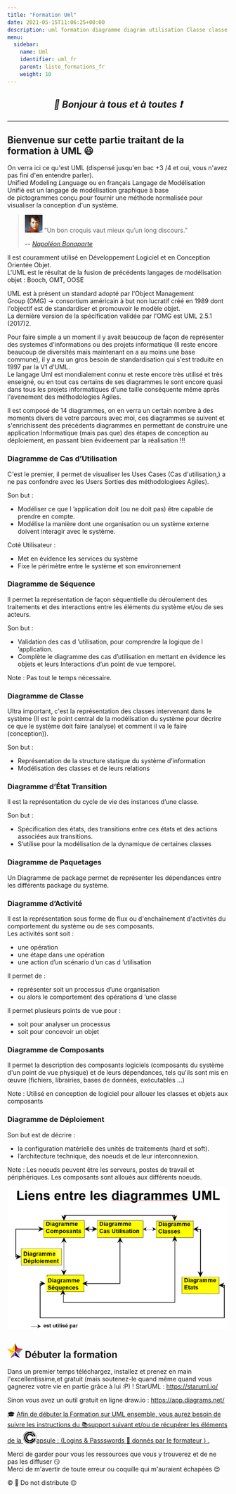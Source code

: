 ```yaml
---
title: "Formation Uml"
date: 2021-05-15T11:06:25+00:00
description: uml formation diagramme diagram utilisation Classe classe sequence séquence
menu:
  sidebar:
    name: Uml
    identifier: uml_fr
    parent: liste_formations_fr
    weight: 10
---
```

*<center>:loudspeaker: Bonjour à tous et à toutes :heavy_exclamation_mark:</center>*
-
---

## Bienvenue sur cette partie traitant de la formation à UML :smiley:
On verra ici ce qu'est UML (dispensé jusqu'en bac +3 /4 et oui, vous n'avez pas fini d'en entendre parler).  
*U*nified *M*odeling *L*anguage ou en français Langage de Modélisation Unifié est un langage de  modélisation graphique à base de pictogrammes conçu pour fournir une méthode normalisée pour visualiser la conception d'un système.

> ![napoleon citation](bonaparte.jpg) “Un bon croquis vaut mieux qu’un long discours.”
>
> -- <cite>[Napoléon Bonaparte](http://evene.lefigaro.fr/citation/bon-croquis-vaut-mieux-long-discours-37319.php)</cite>

Il est couramment utilisé en Développement Logiciel et en Conception Orientée Objet.  
L'UML est le résultat de la fusion de précédents langages de modélisation objet : Booch, OMT, OOSE 

UML est à présent un standard adopté par l'Object Management Group (OMG) -> consortium américain à but non lucratif créé en 1989 dont l'objectif est de standardiser et promouvoir le modèle objet.   
La dernière version de la spécification validée par l'OMG est UML 2.5.1 (2017)2.

Pour faire simple a un moment il y avait beaucoup de façon de représenter des systemes d'informations ou des projets informatique (Il reste encore beaucoup de diversités mais maintenant on a au moins une base commune), il y a eu un gros besoin de standardisation qui s'est traduite en 1997 par la V1 d'UML.  
Le langage Uml est mondialement connu et reste encore très utilisé et très enseigné, ou en tout cas certains de ses diagrammes le sont encore quasi dans tous les projets informatiques d'une taille conséquente même après l'avenement des méthodologies Agiles.  

Il est composé de 14 diagrammes, on en verra un certain nombre à des moments divers de votre parcours avec moi, ces diagrammes se suivent et s'enrichissent des précédents diagrammes en permettant de construire une application Informatique (mais pas que) des étapes de conception au déploiement, en passant bien évideement par la réalisation !!!

### Diagramme de Cas d’Utilisation
C'est le premier, il permet de visualiser les Uses Cases (Cas d'utilisation,) a ne pas confondre avec les Users Sorties des méthodologiees Agiles).  

Son but : 
- Modéliser ce que l ’application doit (ou ne doit pas) être capable de prendre en compte.
- Modélise la manière dont une organisation ou un système externe doivent interagir avec le système.  

Coté Utilisateur : 
- Met en évidence les services du système
- Fixe le périmètre entre le système et son environnement
### Diagramme de Séquence
Il  permet la représentation de façon séquentielle du déroulement des traitements et des interactions entre les éléments du système et/ou de ses acteurs.

Son but : 
- Validation des cas d ’utilisation, pour comprendre la logique de l ’application.
- Complète le diagramme des cas d’utilisation en mettant en évidence les objets et leurs  Interactions d’un point de vue temporel.  

Note : Pas tout le temps nécessaire.

### Diagramme de Classe 
Ultra important, c'est la représentation des classes intervenant dans le système (Il est le point central de la modélisation du système pour décrire ce que le système doit faire (analyse) et comment il va le faire (conception)).  

Son but : 
- Représentation de la structure statique du système d’information 
- Modélisation des classes et de leurs relations 

### Diagramme d’État Transition
Il est la représentation du cycle de vie des instances d’une classe.  

Son but : 
- Spécification des états, des transitions entre ces états et des actions associées aux transitions.
- S’utilise pour la modélisation de la dynamique de certaines classes
   
### Diagramme de Paquetages 
Un Diagramme de package permet de représenter les dépendances entre les différents package du système.  
### Diagramme d’Activité     
Il est la représentation sous forme de flux ou d'enchaînement d'activités du comportement du système ou de ses composants.  
Les activités sont soit : 
- une opération
- une étape dans une opération
- une action d’un scénario d’un cas d ’utilisation  

Il permet de :
- représenter soit un processus d’une organisation
- ou alors le comportement des opérations d ’une classe

Il permet plusieurs points de vue pour :
- soit pour analyser un processus
- soit pour concevoir un objet

### Diagramme de Composants
Il permet la description des composants logiciels (composants du système d'un point de vue physique) et de leurs dépendances, tels qu'ils sont mis en œuvre (fichiers, librairies, bases de données, exécutables …)

Note : Utilisé en conception de logiciel pour allouer les classes et objets aux composants
### Diagramme de Déploiement

Son but est de décrire : 
- la configuration matérielle des unités de traitements (hard et soft).
- l’architecture technique, des noeuds et de leur interconnexion.

Note : Les noeuds peuvent être les serveurs, postes de travail et périphériques. Les composants sont alloués aux différents noeuds.
<div style="text-align:center"><img src="liensdiagramme.png" alt="[image des liens diagrammes uml]" title="liens entre les différents diagrammes UML"/></div>


## ![220px-Staruml_logo.png](220px-Staruml_logo.png) Débuter la formation

Dans un premier temps téléchargez, installez et prenez en main l'excellentissime,et gratuit (mais soutenez-le quand même quand vous gagnerez votre vie en partie grâce à lui :P) ! StarUML : https://staruml.io/  

Sinon vous avez un outil gratuit en ligne draw.io : https://app.diagrams.net/  

<div class="d-sm-block  alert alert-success  text-left" role="alert">

:mortar_board: [Afin de débuter la Formation sur UML  ensemble, vous aurez besoin de suivre les instructions du  :books:support suivant et/ou de récupérer les éléments de la <img style="vertical-align: bottom;" src="/images/icones/w30/capsule_30.png" alt="C">apsule : (Logins  & Passswords :closed_lock_with_key: donnés par le formateur <i class="fas fa-chalkboard-teacher"></i> ) <i class="fas fa-external-link-alt"></i>.](http://franpan.free.fr/formation/_Uml777 "lien vers le site contenant les fichiers de la formation")

</div>

Merci de garder pour vous les ressources que vous y trouverez et de ne pas les diffuser :smirk:  
Merci de m'avertir de toute erreur ou coquille qui m'auraient échapées :heart_eyes:

:copyright: :no_entry_sign: Do not distribute    :relieved:
